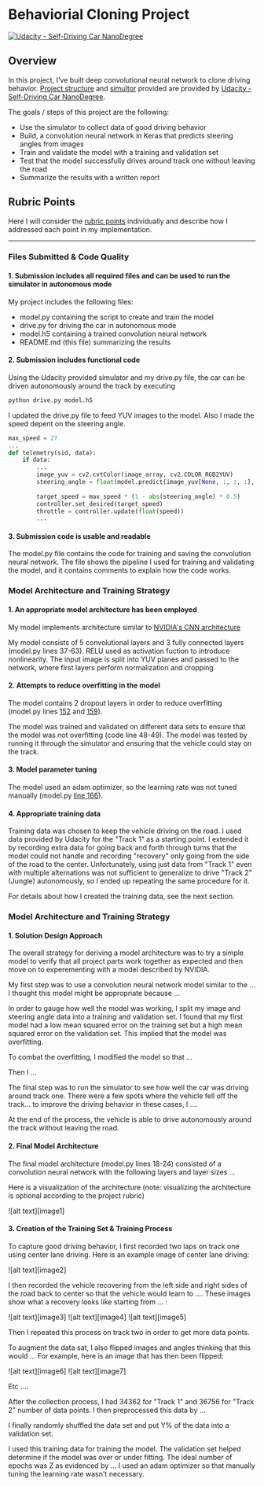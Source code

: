 # Behaviorial Cloning Project

[![Udacity - Self-Driving Car NanoDegree](https://s3.amazonaws.com/udacity-sdc/github/shield-carnd.svg)](http://www.udacity.com/drive)

Overview
---
In this project, I've built deep convolutional neural network to clone driving behavior. 
[Project structure](https://github.com/alexei379/CarND-Behavioral-Cloning-P3) and [simultor](https://github.com/udacity/self-driving-car-sim) provided are provided by [Udacity - Self-Driving Car NanoDegree](http://www.udacity.com/drive).

The goals / steps of this project are the following:
* Use the simulator to collect data of good driving behavior
* Build, a convolution neural network in Keras that predicts steering angles from images
* Train and validate the model with a training and validation set
* Test that the model successfully drives around track one without leaving the road
* Summarize the results with a written report

## Rubric Points
Here I will consider the [rubric points](https://review.udacity.com/#!/rubrics/432/view) individually and describe how I addressed each point in my implementation.  

---
### Files Submitted & Code Quality

#### 1. Submission includes all required files and can be used to run the simulator in autonomous mode

My project includes the following files:
* model.py containing the script to create and train the model
* drive.py for driving the car in autonomous mode
* model.h5 containing a trained convolution neural network 
* README.md (this file) summarizing the results

#### 2. Submission includes functional code
Using the Udacity provided simulator and my drive.py file, the car can be driven autonomously around the track by executing 
```sh
python drive.py model.h5
```

I updated the drive.py file to feed YUV images to the model. Also I made the speed depent on the steering angle.
```python
max_speed = 27
...
def telemetry(sid, data):
    if data:
        ...
        image_yuv = cv2.cvtColor(image_array, cv2.COLOR_RGB2YUV)
        steering_angle = float(model.predict(image_yuv[None, :, :, :], batch_size=1))
        
        target_speed = max_speed * (1 - abs(steering_angle) * 0.5)
        controller.set_desired(target_speed)        
        throttle = controller.update(float(speed))
        ...
```

#### 3. Submission code is usable and readable

The model.py file contains the code for training and saving the convolution neural network. The file shows the pipeline I used for training and validating the model, and it contains comments to explain how the code works.

### Model Architecture and Training Strategy

#### 1. An appropriate model architecture has been employed

My model implements architecture similar to [NVIDIA's CNN architecture](http://images.nvidia.com/content/tegra/automotive/images/2016/solutions/pdf/end-to-end-dl-using-px.pdf)

My model consists of 5 convolutional layers and 3 fully connected layers (model.py lines 37-63). RELU used as activation fuction to introduce nonlinearity. The input image is split into YUV planes and passed to the network, where first layers perform normalization and cropping.

#### 2. Attempts to reduce overfitting in the model

The model contains 2 dropout layers in order to reduce overfitting (model.py lines [152](https://github.com/alexei379/CarND-Behavioral-Cloning-P3/blob/4b0481294dd795bca64a8b178efb2dd38a26665b/model.py#L152) and [159](https://github.com/alexei379/CarND-Behavioral-Cloning-P3/blob/4b0481294dd795bca64a8b178efb2dd38a26665b/model.py#L159)). 

The model was trained and validated on different data sets to ensure that the model was not overfitting (code line 48-49). The model was tested by running it through the simulator and ensuring that the vehicle could stay on the track.

#### 3. Model parameter tuning

The model used an adam optimizer, so the learning rate was not tuned manually (model.py [line 166](https://github.com/alexei379/CarND-Behavioral-Cloning-P3/blob/4b0481294dd795bca64a8b178efb2dd38a26665b/model.py#L166)).

#### 4. Appropriate training data

Training data was chosen to keep the vehicle driving on the road. I used data provided by Udacity for the "Track 1" as a starting point. I extended it by recording extra data for going back and forth through turns that the model could not handle and recording "recovery" only going from the side of the road to the center. Unfortunately, using just data from "Track 1" even with multiple alternations was not sufficient to generalize to drive "Track 2" (Jungle) autonomously, so I ended up repeating the same procedure for it.

For details about how I created the training data, see the next section. 

### Model Architecture and Training Strategy

#### 1. Solution Design Approach

The overall strategy for deriving a model architecture was to try a simple model to verify that all project parts work together as expected and then move on to experementing with a model described by NVIDIA.

My first step was to use a convolution neural network model similar to the ... I thought this model might be appropriate because ...

In order to gauge how well the model was working, I split my image and steering angle data into a training and validation set. I found that my first model had a low mean squared error on the training set but a high mean squared error on the validation set. This implied that the model was overfitting. 

To combat the overfitting, I modified the model so that ...

Then I ... 

The final step was to run the simulator to see how well the car was driving around track one. There were a few spots where the vehicle fell off the track... to improve the driving behavior in these cases, I ....

At the end of the process, the vehicle is able to drive autonomously around the track without leaving the road.

#### 2. Final Model Architecture

The final model architecture (model.py lines 18-24) consisted of a convolution neural network with the following layers and layer sizes ...

Here is a visualization of the architecture (note: visualizing the architecture is optional according to the project rubric)

![alt text][image1]

#### 3. Creation of the Training Set & Training Process

To capture good driving behavior, I first recorded two laps on track one using center lane driving. Here is an example image of center lane driving:

![alt text][image2]

I then recorded the vehicle recovering from the left side and right sides of the road back to center so that the vehicle would learn to .... These images show what a recovery looks like starting from ... :

![alt text][image3]
![alt text][image4]
![alt text][image5]

Then I repeated this process on track two in order to get more data points.

To augment the data sat, I also flipped images and angles thinking that this would ... For example, here is an image that has then been flipped:

![alt text][image6]
![alt text][image7]

Etc ....

After the collection process, I had 34362 for "Track 1" and 36756 for "Track 2" number of data points. I then preprocessed this data by ...


I finally randomly shuffled the data set and put Y% of the data into a validation set. 

I used this training data for training the model. The validation set helped determine if the model was over or under fitting. The ideal number of epochs was Z as evidenced by ... I used an adam optimizer so that manually tuning the learning rate wasn't necessary.
